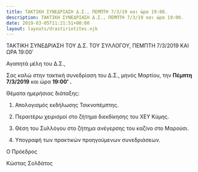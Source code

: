 ```yaml
---
title: ΤΑΚΤΙΚΗ ΣΥΝΕΔΡΙΑΣΗ Δ.Σ., ΠΕΜΠΤΗ 7/3/19 και ώρα 19:00.
description: ΤΑΚΤΙΚΗ ΣΥΝΕΔΡΙΑΣΗ Δ.Σ., ΠΕΜΠΤΗ 7/3/19 και ώρα 19:00.
date: 2019-03-05T11:21:51+00:00
layout: layouts/drastiriotites.njk
---
```

ΤΑΚΤΙΚΗ ΣΥΝΕΔΡΙΑΣΗ ΤΟΥ Δ.Σ. ΤΟΥ ΣΥΛΛΟΓΟΥ, ΠΕΜΠΤΗ 7/3/2019 ΚΑΙ ΩΡΑ 19:00'

Αγαπητά μέλη του Δ.Σ., 

 

Σας καλώ στην τακτική συνεδρίαση του Δ.Σ., μηνός Μαρτίου, την **Πέμπτη 7/3/2019** και ώρα **19:00' .**

 

Θέματα ημερήσιας διάταξης:

1. Απολογισμός εκδήλωσης Τσικνοπέμπτης.

2. Περαιτέρω χειρισμοί στο ζήτημα διεκδίκησης του ΧΕΥ Κύμης.

3. Θέση του Συλλόγου στο ζήτημα ανέγερσης του καζίνο στο Μαρούσι.

4. Υπογραφή των πρακτικών προηγούμενων συνεδριάσεων.

 

Ο Πρόεδρος

 

Κώστας Σολδάτος
<!-- excerpt -->

